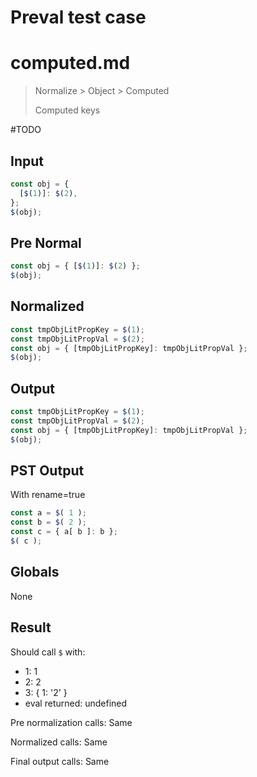# Preval test case

# computed.md

> Normalize > Object > Computed
>
> Computed keys

#TODO

## Input

`````js filename=intro
const obj = {
  [$(1)]: $(2),
};
$(obj);
`````

## Pre Normal


`````js filename=intro
const obj = { [$(1)]: $(2) };
$(obj);
`````

## Normalized


`````js filename=intro
const tmpObjLitPropKey = $(1);
const tmpObjLitPropVal = $(2);
const obj = { [tmpObjLitPropKey]: tmpObjLitPropVal };
$(obj);
`````

## Output


`````js filename=intro
const tmpObjLitPropKey = $(1);
const tmpObjLitPropVal = $(2);
const obj = { [tmpObjLitPropKey]: tmpObjLitPropVal };
$(obj);
`````

## PST Output

With rename=true

`````js filename=intro
const a = $( 1 );
const b = $( 2 );
const c = { a[ b ]: b };
$( c );
`````

## Globals

None

## Result

Should call `$` with:
 - 1: 1
 - 2: 2
 - 3: { 1: '2' }
 - eval returned: undefined

Pre normalization calls: Same

Normalized calls: Same

Final output calls: Same
